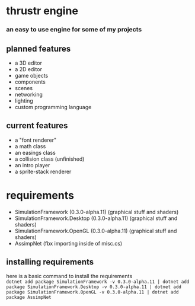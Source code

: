 # thrustr engine
### an easy to use engine for some of my projects

## planned features
- a 3D editor
- a 2D editor
- game objects
- components
- scenes
- networking
- lighting
- custom programming language

## current features
- a "font renderer"
- a math class
- an easings class
- a collision class (unfinished)
- an intro player
- a sprite-stack renderer

# requirements
- SimulationFramework (0.3.0-alpha.11)             (graphical stuff and shaders)
- SimulationFramework.Desktop (0.3.0-alpha.11)     (graphical stuff and shaders)
- SimulationFramework.OpenGL (0.3.0-alpha.11)      (graphical stuff and shaders)
- AssimpNet                                        (fbx importing inside of misc.cs)

## installing requirements
here is a basic command to install the requirements  
``` dotnet add package SimulationFramework -v 0.3.0-alpha.11 | dotnet add package SimulationFramework.Desktop -v 0.3.0-alpha.11 | dotnet add package SimulationFramework.OpenGL -v 0.3.0-alpha.11 | dotnet add package AssimpNet ```